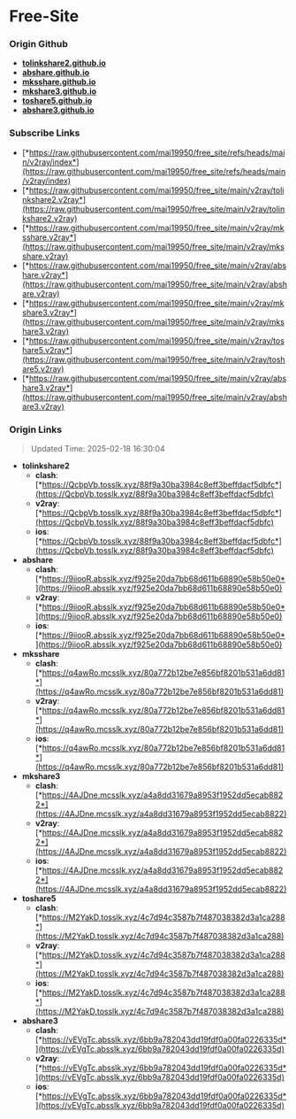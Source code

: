 # Free-Site

### Origin Github

- [**tolinkshare2.github.io**](https://github.com/tolinkshare2/tolinkshare2.github.io)
- [**abshare.github.io**](https://github.com/abshare/abshare.github.io)
- [**mksshare.github.io**](https://github.com/mksshare/mksshare.github.io)
- [**mkshare3.github.io**](https://github.com/mkshare3/mkshare3.github.io)
- [**toshare5.github.io**](https://github.com/toshare5/toshare5.github.io)
- [**abshare3.github.io**](https://github.com/abshare3/abshare3.github.io)

### Subscribe Links

- [*https://raw.githubusercontent.com/mai19950/free_site/refs/heads/main/v2ray/index*](https://raw.githubusercontent.com/mai19950/free_site/refs/heads/main/v2ray/index)
- [*https://raw.githubusercontent.com/mai19950/free_site/main/v2ray/tolinkshare2.v2ray*](https://raw.githubusercontent.com/mai19950/free_site/main/v2ray/tolinkshare2.v2ray)
- [*https://raw.githubusercontent.com/mai19950/free_site/main/v2ray/mksshare.v2ray*](https://raw.githubusercontent.com/mai19950/free_site/main/v2ray/mksshare.v2ray)
- [*https://raw.githubusercontent.com/mai19950/free_site/main/v2ray/abshare.v2ray*](https://raw.githubusercontent.com/mai19950/free_site/main/v2ray/abshare.v2ray)
- [*https://raw.githubusercontent.com/mai19950/free_site/main/v2ray/mkshare3.v2ray*](https://raw.githubusercontent.com/mai19950/free_site/main/v2ray/mkshare3.v2ray)
- [*https://raw.githubusercontent.com/mai19950/free_site/main/v2ray/toshare5.v2ray*](https://raw.githubusercontent.com/mai19950/free_site/main/v2ray/toshare5.v2ray)
- [*https://raw.githubusercontent.com/mai19950/free_site/main/v2ray/abshare3.v2ray*](https://raw.githubusercontent.com/mai19950/free_site/main/v2ray/abshare3.v2ray)

### Origin Links

> Updated Time: 2025-02-18 16:30:04

- **tolinkshare2**
  - **clash**: [*https://QcbpVb.tosslk.xyz/88f9a30ba3984c8eff3beffdacf5dbfc*](https://QcbpVb.tosslk.xyz/88f9a30ba3984c8eff3beffdacf5dbfc)
  - **v2ray**: [*https://QcbpVb.tosslk.xyz/88f9a30ba3984c8eff3beffdacf5dbfc*](https://QcbpVb.tosslk.xyz/88f9a30ba3984c8eff3beffdacf5dbfc)
  - **ios**: [*https://QcbpVb.tosslk.xyz/88f9a30ba3984c8eff3beffdacf5dbfc*](https://QcbpVb.tosslk.xyz/88f9a30ba3984c8eff3beffdacf5dbfc)
- **abshare**
  - **clash**: [*https://9iiooR.absslk.xyz/f925e20da7bb68d611b68890e58b50e0*](https://9iiooR.absslk.xyz/f925e20da7bb68d611b68890e58b50e0)
  - **v2ray**: [*https://9iiooR.absslk.xyz/f925e20da7bb68d611b68890e58b50e0*](https://9iiooR.absslk.xyz/f925e20da7bb68d611b68890e58b50e0)
  - **ios**: [*https://9iiooR.absslk.xyz/f925e20da7bb68d611b68890e58b50e0*](https://9iiooR.absslk.xyz/f925e20da7bb68d611b68890e58b50e0)
- **mksshare**
  - **clash**: [*https://q4awRo.mcsslk.xyz/80a772b12be7e856bf8201b531a6dd81*](https://q4awRo.mcsslk.xyz/80a772b12be7e856bf8201b531a6dd81)
  - **v2ray**: [*https://q4awRo.mcsslk.xyz/80a772b12be7e856bf8201b531a6dd81*](https://q4awRo.mcsslk.xyz/80a772b12be7e856bf8201b531a6dd81)
  - **ios**: [*https://q4awRo.mcsslk.xyz/80a772b12be7e856bf8201b531a6dd81*](https://q4awRo.mcsslk.xyz/80a772b12be7e856bf8201b531a6dd81)
- **mkshare3**
  - **clash**: [*https://4AJDne.mcsslk.xyz/a4a8dd31679a8953f1952dd5ecab8822*](https://4AJDne.mcsslk.xyz/a4a8dd31679a8953f1952dd5ecab8822)
  - **v2ray**: [*https://4AJDne.mcsslk.xyz/a4a8dd31679a8953f1952dd5ecab8822*](https://4AJDne.mcsslk.xyz/a4a8dd31679a8953f1952dd5ecab8822)
  - **ios**: [*https://4AJDne.mcsslk.xyz/a4a8dd31679a8953f1952dd5ecab8822*](https://4AJDne.mcsslk.xyz/a4a8dd31679a8953f1952dd5ecab8822)
- **toshare5**
  - **clash**: [*https://M2YakD.tosslk.xyz/4c7d94c3587b7f487038382d3a1ca288*](https://M2YakD.tosslk.xyz/4c7d94c3587b7f487038382d3a1ca288)
  - **v2ray**: [*https://M2YakD.tosslk.xyz/4c7d94c3587b7f487038382d3a1ca288*](https://M2YakD.tosslk.xyz/4c7d94c3587b7f487038382d3a1ca288)
  - **ios**: [*https://M2YakD.tosslk.xyz/4c7d94c3587b7f487038382d3a1ca288*](https://M2YakD.tosslk.xyz/4c7d94c3587b7f487038382d3a1ca288)
- **abshare3**
  - **clash**: [*https://vEVgTc.absslk.xyz/6bb9a782043dd19fdf0a00fa0226335d*](https://vEVgTc.absslk.xyz/6bb9a782043dd19fdf0a00fa0226335d)
  - **v2ray**: [*https://vEVgTc.absslk.xyz/6bb9a782043dd19fdf0a00fa0226335d*](https://vEVgTc.absslk.xyz/6bb9a782043dd19fdf0a00fa0226335d)
  - **ios**: [*https://vEVgTc.absslk.xyz/6bb9a782043dd19fdf0a00fa0226335d*](https://vEVgTc.absslk.xyz/6bb9a782043dd19fdf0a00fa0226335d)

